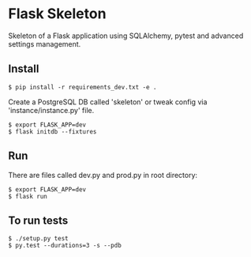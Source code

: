 Flask Skeleton
==============

Skeleton of a Flask application using SQLAlchemy, pytest and advanced settings management.


Install
-------

    $ pip install -r requirements_dev.txt -e .

Create a PostgreSQL DB called 'skeleton' or tweak config via 'instance/instance.py' file.

    $ export FLASK_APP=dev
    $ flask initdb --fixtures

Run
---

There are files called dev.py and prod.py in root directory:

    $ export FLASK_APP=dev
    $ flask run

To run tests
------------

    $ ./setup.py test
    $ py.test --durations=3 -s --pdb
